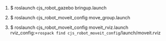 
1. $ roslaunch cjs_robot_gazebo bringup.launch

2. $ roslaunch cjs_robot_moveit_config move_group.launch

3. $ roslaunch cjs_robot_moveit_config moveit_rviz.launch rviz_config:=``rospack find cjs_robot_moveit_config``/launch/moveit.rviz

